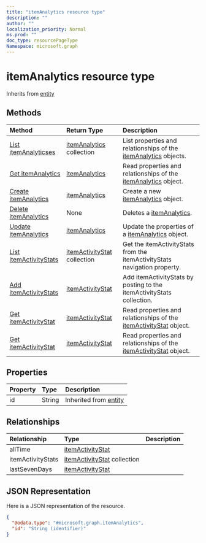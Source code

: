```yaml
---
title: "itemAnalytics resource type"
description: ""
author: ""
localization_priority: Normal
ms.prod: ""
doc_type: resourcePageType
Namespace: microsoft.graph
---
```



# itemAnalytics resource type




Inherits from [entity](../resources/entity.md)

## Methods
|Method|Return Type|Description|
|:---|:---|:---|
|[List itemAnalyticses](../api/itemanalytics-list.md)|[itemAnalytics](../resources/itemAnalytics.md) collection|List properties and relationships of the [itemAnalytics](../resources/itemanalytics.md) objects.|
|[Get itemAnalytics](../api/itemanalytics-get.md)|[itemAnalytics](../resources/itemAnalytics.md)|Read properties and relationships of the [itemAnalytics](../resources/itemanalytics.md) object.|
|[Create itemAnalytics](../api/itemanalytics-create.md)|[itemAnalytics](../resources/itemAnalytics.md)|Create a new [itemAnalytics](../resources/itemanalytics.md) object.|
|[Delete itemAnalytics](../api/itemanalytics-delete.md)|None|Deletes a [itemAnalytics](../resources/itemanalytics.md).|
|[Update itemAnalytics](../api/itemanalytics-update.md)|[itemAnalytics](../resources/itemAnalytics.md)|Update the properties of a [itemAnalytics](../resources/itemanalytics.md) object.|
|[List itemActivityStats](../api/itemanalytics-list-itemactivitystats.md)|[itemActivityStat](../resources/itemActivityStat.md) collection|Get the itemActivityStats from the itemActivityStats navigation property.|
|[Add itemActivityStats](../api/itemanalytics-post-itemactivitystats.md)|[itemActivityStat](../resources/itemActivityStat.md)|Add itemActivityStats by posting to the itemActivityStats collection.|
|[Get itemActivityStat](../api/itemactivitystat-get.md)|[itemActivityStat](../resources/itemActivityStat.md)|Read properties and relationships of the [itemActivityStat](../resources/itemactivitystat.md) object.|
|[Get itemActivityStat](../api/itemactivitystat-get.md)|[itemActivityStat](../resources/itemActivityStat.md)|Read properties and relationships of the [itemActivityStat](../resources/itemactivitystat.md) object.|

## Properties
|Property|Type|Description|
|:---|:---|:---|
|id|String| Inherited from [entity](../resources/entity.md)|

## Relationships
|Relationship|Type|Description|
|:---|:---|:---|
|allTime|[itemActivityStat](../resources/itemActivityStat.md)||
|itemActivityStats|[itemActivityStat](../resources/itemActivityStat.md) collection||
|lastSevenDays|[itemActivityStat](../resources/itemActivityStat.md)||

## JSON Representation
Here is a JSON representation of the resource.
<!-- {
  "blockType": "resource",
  "keyProperty": "id",
  "@odata.type": "microsoft.graph.itemAnalytics",
  "baseType": "microsoft.graph.entity",
  "openType": true
}
-->
``` json
{
  "@odata.type": "#microsoft.graph.itemAnalytics",
  "id": "String (identifier)"
}
```

